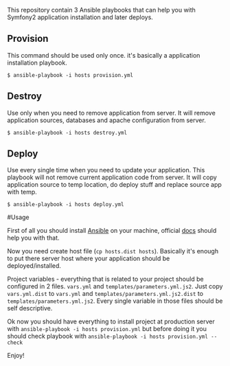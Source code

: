 This repository contain 3 Ansible playbooks that can help you with Symfony2 application
installation and later deploys.

## Provision

This command should be used only once. it's basically a application installation playbook.

```
$ ansible-playbook -i hosts provision.yml
```

## Destroy

Use only when you need to remove application from server. It will remove application sources,
databases and apache configuration from server.

```
$ ansible-playbook -i hosts destroy.yml
```

## Deploy

Use every single time when you need to update your application.
This playbook will not remove current application code from server. It will copy application source to
temp location, do deploy stuff and replace source app with temp.

```
$ ansible-playbook -i hosts deploy.yml
```

#Usage

First of all you should install [Ansible](http://www.ansible.com/home) on your machine,
official [docs](http://docs.ansible.com/intro_installation.html) should help you with that.

Now you need create host file (``cp hosts.dist hosts``). Basically it's enough to put there server
host where your application should be deployed/installed.

Project variables - everything that is related to your project should be configured in 2 files.
``vars.yml`` and ``templates/parameters.yml.js2``. Just copy ``vars.yml.dist`` to ``vars.yml`` and
``templates/parameters.yml.js2.dist`` to ``templates/parameters.yml.js2``.
Every single variable in those files should be self descriptive.

Ok now you should have everything to install project at production server with ``ansible-playbook -i hosts provision.yml``
but before doing it you should check playbook with ``ansible-playbook -i hosts provision.yml --check``

Enjoy!
